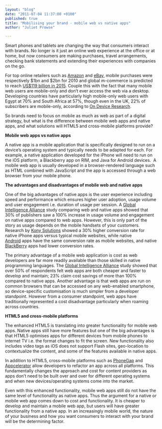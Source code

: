 ```yaml
---
layout: "blog"
date: "2011-07-04 11:37:00 +0100"
published: true
title: "Mobilising your brand - mobile web vs native apps"
author: "Juliet Prowse"

---
```


<p>Smart phones and tablets are changing the way that consumers interact with brands. No longer is it just an online web experience at the office or at home, but now consumers are making purchases, travel arrangements, checking bank statements and extending their experiences with companies on the go.</p>
<p>For top online retailers such as <a href="http://phx.corporate-ir.net/phoenix.zhtml?c=97664&amp;p=irol-newsArticle&amp;ID=1451041&amp;highlight=">Amazon</a>&nbsp;and <a href="http://files.shareholder.com/downloads/ebay/1156981139x0x435896/9bd99676-b782-4784-87de-2899abe14a6d/eBay_Q42010EarningsRelease_Draft011911_FINAL.pdf">eBay</a>, mobile purchases were respectively $1bn and $2bn for 2010 and global m-commerce is predicted to reach <a href="http://www.abiresearch.com/press/1605-Shopping+by+Mobile+Will+Grow+to+%24119+Billion+in+2015">US$119 billion in 2015</a>. Couple this with the fact that many mobile web users are mobile-only and don&rsquo;t ever access the web via a desktop. Developing countries have particularly high mobile-only web users with Egypt at 70% and South Africa at 57%, though even in the UK, 22% of subscribers are mobile-only, according to <a href="http://ondeviceresearch.com/blog">On Device Research</a>.</p>
<p>So brands need to focus on mobile as much as web as part of a digital strategy, but what is the difference between mobile web apps and native apps, and what solutions will HTML5 and cross-mobile platforms provide?</p>
<p><strong>Mobile web apps vs native apps</strong></p>
<p>A native app is a mobile application that is specifically designed to run on a device&rsquo;s operating system and typically needs to be adapted for each. For example, a native application developed for the iPhone will need to run on the iOS platform, a Blackberry app on RIM, and Java for Android devices. &nbsp;A mobile web app is usually developed in a browser-rendered language such as HTML combined with JavaScript and the app is accessed through a web browser from your mobile phone.</p>
<p><strong>The advantages and disadvantages of mobile web and native apps</strong></p>
<p>One of the big advantages of native apps is the user experience including speed and performance which ensures higher user adoption, usage volume and user engagement i.e. duration of usage per session. A <a href="http://www.globalintelligence.com/insights-analysis/white-papers/native-or-Web-application-how-best-to-deliver-cont">Global Intelligence Alliance</a>&nbsp;study comparing web and native apps showed that 30% of publishers saw a 100% increase in usage volume and engagement on native apps compared to web apps. However, this is only part of the story as usage depends on the mobile handsets of your customers. Research by <a href="http://blog.mobilestrategypartners.com/2011/05/15/mobile-web-is-only-half-of-retail-mobile-commerce/">Kony Solutions</a>&nbsp;showed a 30% higher conversion rate for native iPhone apps versus typical mobile websites, while native <a href="http://mashable.com/follow/topics/android">Android</a>&nbsp;apps have the same conversion rate as mobile websites, and native <a href="http://mashable.com/follow/topics/blackberry">BlackBerry</a>&nbsp;apps had&nbsp;lower conversion rates.</p>
<p>The primary advantage of a mobile web application is cost as web developers are far more readily available than those skilled in native programming languages. The <a href="http://www.globalintelligence.com/insights-analysis/white-papers/native-or-Web-application-how-best-to-deliver-cont">Global Intelligence Alliance</a>&nbsp;study showed that over 50% of respondents felt web apps are both cheaper and faster to develop and maintain; 23% claim cost savings of more than 100% compared to native apps. Another advantage is that web apps are run on common browsers that can be accessed on any web-enabled smartphone, so device-specific customisation is much simpler from a developer standpoint. However from a consumer standpoint, web apps have traditionally represented a cost disadvantage particularly when roaming across countries.</p>
<p><strong>HTML5 and cross-mobile platforms</strong></p>
<p>The enhanced HTML5 is translating into greater functionality for mobile web apps. Native apps still have more features but one of the big advantages is that HTML5 optimises apps for different devices from mobile phones to internet TV i.e. the format changes to fit the screen. New functionality also includes video tags as iOS does not support Flash sites, geo-location to contextualize the content, and some of the features available in native apps.</p>
<p>In addition to HTML5, cross-mobile platforms such as <a href="http://www.phonegap.com/">PhoneGap</a>&nbsp;and <a href="http://www.appcelerator.com/">Appcelerator</a>&nbsp;allow developers to refactor an app across all platforms. This fundamentally changes the approach and cost for content providers as apps don&rsquo;t need to be built over and over for different operating systems and when new devices/operating systems come into the market.</p>
<p>Even with this enhanced functionality, mobile web apps still do not have the same level of functionality as native apps. Thus the argument for a native or mobile web app comes down to cost and functionality. It is cheaper to develop and maintain a mobile web app, but users will have greater functionality from a native app. In an increasingly mobile world, the nature of your business and how you want consumers to interact with your brand will be the determining factor.</p>

